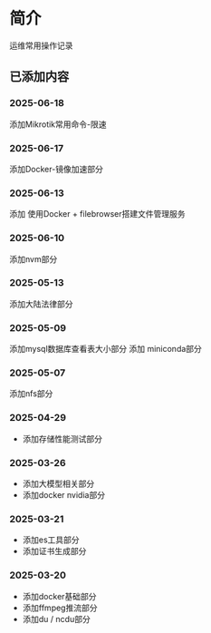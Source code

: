 # 简介
运维常用操作记录



## 已添加内容
### 2025-06-18
添加Mikrotik常用命令-限速

### 2025-06-17
添加Docker-镜像加速部分

### 2025-06-13
添加 使用Docker + filebrowser搭建文件管理服务

### 2025-06-10
添加nvm部分

### 2025-05-13
添加大陆法律部分

### 2025-05-09
添加mysql数据库查看表大小部分
添加 miniconda部分

### 2025-05-07
添加nfs部分

### 2025-04-29
- 添加存储性能测试部分

### 2025-03-26
- 添加大模型相关部分
- 添加docker nvidia部分

### 2025-03-21
- 添加es工具部分
- 添加证书生成部分

### 2025-03-20
- 添加docker基础部分
- 添加ffmpeg推流部分
- 添加du / ncdu部分



